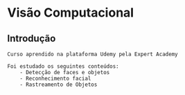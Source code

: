 # Visão Computacional

## Introdução
    Curso aprendido na plataforma Udemy pela Expert Academy
    
    Foi estudado os seguintes conteúdos:
        - Detecção de faces e objetos 
        - Reconhecimento facial
        - Rastreamento de Objetos